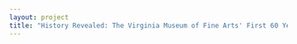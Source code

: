 ```yaml
--- 
layout: project 
title: "History Revealed: The Virginia Museum of Fine Arts' First 60 Years" 
---
```



